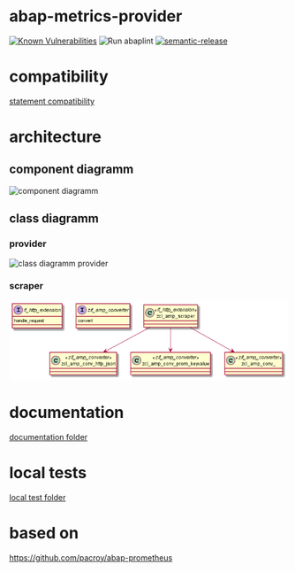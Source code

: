 # abap-metrics-provider

[![Known Vulnerabilities](https://snyk.io/test/github/abap-observability-tools/abap-metrics-provider/badge.svg?targetFile=package.json)](https://snyk.io/test/github/abap-observability-tools/abap-metrics-provider?targetFile=package.json)
![Run abaplint](https://github.com/abap-observability-tools/abap-metrics-provider/workflows/Run%20abaplint/badge.svg)
[![semantic-release](https://img.shields.io/badge/%20%20%F0%9F%93%A6%F0%9F%9A%80-semantic--release-e10079.svg)](https://github.com/semantic-release/semantic-release)

# compatibility

[statement compatibility](https://abaplint.app/stats/abap-observability-tools/abap-metrics-provider/statement_compatibility)

# architecture

## component diagramm

![component diagramm](out/architecture/architecture_component/component_diagram.png)

## class diagramm

### provider

![class diagramm provider](out/architecture/architecture_class/provider.png)

### scraper

![class diagramm scraper](out/architecture/architecture_class/scraper.png)

# documentation

[documentation folder](docs/)
# local tests

[local test folder](local-tests/)

# based on
https://github.com/pacroy/abap-prometheus
